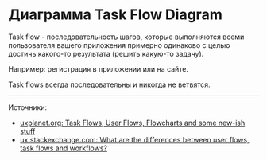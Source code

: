 # Диаграмма Task Flow Diagram

Task flow - последовательность шагов, которые выполняются всеми пользователя вашего приложения примерно одинаково с целью достичь какого-то результата (решить какую-то задачу).

Например: регистрация в приложении или на сайте.

Task flows всегда последовательны и никогда не ветвятся.



---
Источники:

- [uxplanet.org: Task Flows, User Flows, Flowcharts and some new-ish stuff](https://uxplanet.org/ux-glossary-task-flows-user-flows-flowcharts-and-some-new-ish-stuff-2321044d837d)
- [ux.stackexchange.com: What are the differences between user flows, task flows and workflows?](https://ux.stackexchange.com/questions/45405/what-are-the-differences-between-user-flows-task-flows-and-workflows)
